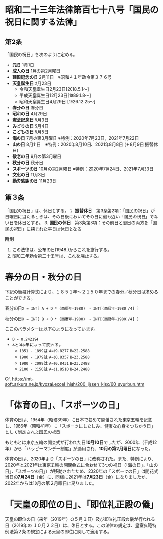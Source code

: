 # 昭和二十三年法律第百七十八号「国民の祝日に関する法律」

## 第2条
「国民の祝日」を次のように定める。
- **元日**	1月1日	
- **成人の日**	1月の第2月曜日	
- **建国記念の日**	2月11日　※昭和４１年政令第３７６号
- **天皇誕生日**	2月23日
  - 令和天皇誕生日2月23日[2018.5.1～]
  - 平成天皇誕生日12月23日[1989.1.8～]
  - 昭和天皇誕生日4月29日 [1926.12.25～]
- **春分の日**	春分日
- **昭和の日**	4月29日
- **憲法記念日**	5月3日	
- **みどりの日**	5月4日	
- **こどもの日**	5月5日	
- **海の日**	7月の第3月曜日  ※特例：2020年7月23日，2021年7月22日
- **山の日**	8月11日　※特例：2020年8月10日、2021年8月8日 (＋8月9日 振替休日)
- **敬老の日**	9月の第3月曜日	
- **秋分の日**	秋分日
- **スポーツの日**	10月の第2月曜日	※特例：2020年7月24日、2021年7月23日
- **文化の日**	11月3日	
- **勤労感謝の日**	11月23日

## 第３条
「国民の祝日」は、休日とする。
2. **振替休日**　第3条第2項：「国民の祝日」が日曜日に当たるときは、その日後においてその日に最も近い「国民の祝日」でない日を休日とする。
3. **国民の休日**　第3条第3項：その前日と翌日の両方を「国民の祝日」に挟まれた平日は休日となる

**附則**

1. この法律は、公布の日(1948.)からこれを施行する。
2. 昭和二年勅令第二十五号は、これを廃止する。

# 春分の日・秋分の日

下記の簡易計算式により、１８５１年～２１５０年までの春分／秋分日は求めることができる。

春分の日`X = INT[ A + D * (西暦年-1980)　- INT[(西暦年-1980)/4] ]`

秋分の日`X = INT[ B + D * (西暦年-1980)　- INT[(西暦年-1980)/4] ]`

ここのパラメターは以下のようになっています。

- `D = 0.242194`
- `A`と`B`は年によって変わる。
  - `1851 - 1899`は   `A=19.8277`   `B=22.2588`
  - `1900 - 1979`は   `A=20.8357`   `B=23.2588`
  - `1980 - 2099`は   `A=20.8431`   `B=23.2488`
  - `2100 - 2150`は   `A=21.8510`   `B=24.2488`

Cf. https://mt-soft.sakura.ne.jp/kyozai/excel_high/200_jissen_kiso/60_syunbun.htm

# 「体育の日」、「スポーツの日」
体育の日は、1964年（昭和39年）に日本で初めて開催された東京五輪を記念し、1966年（昭和41年）に「スポーツにしたしみ、健康な心身をつちかう日」として制定された国民の祝日

もともとは東京五輪の開会式が行われた日**10月10日**でしたが、2000年（平成12年）から「ハッピーマンデー制度」が適用され、**10月の第2月曜日**になった。

体育の日は、2020年より「スポーツの日」に改称された。また、特例により、2020年と2021年は東京五輪の開閉会式に合わせて3つの祝日（「海の日」、「山の日」、「スポーツの日」）が移動されたため、2020年の「スポーツの日」は開花式当日の**7月24日**（金）に、同様に2021年は**7月23日**（金）になりましたが、2022年からは10月の第２月曜日に戻りました。

# 「天皇の即位の日」、「即位礼正殿の儀」

天皇の即位の日（来年（2019年）の５月１日）及び即位礼正殿の儀が行われる日（2019年の １０月２２日）は、休日とする。この法律の規定は、皇室典範特例法第２条の規定による天皇の即位に関して適用する。
